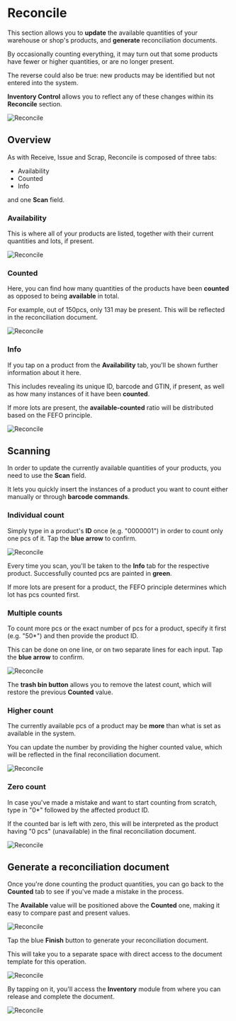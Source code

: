 # Reconcile

This section allows you to **update** the available quantities of your warehouse or shop's products, and **generate** reconciliation documents.

By occasionally counting everything, it may turn out that some products have fewer or higher quantities, or are no longer present.

The reverse could also be true: new products may be identified but not entered into the system.

**Inventory Control** allows you to reflect any of these changes within its **Reconcile** section.

![Reconcile](pictures/reconcile-section.png)

## Overview

As with Receive, Issue and Scrap, Reconcile is composed of three tabs:

* Availability
* Counted
* Info

and one **Scan** field.

### Availability

This is where all of your products are listed, together with their current quantities and lots, if present.

![Reconcile](pictures/availability_reconcile.png)

### Counted

Here, you can find how many quantities of the products have been **counted** as opposed to being **available** in total.

For example, out of 150pcs, only 131 may be present. This will be reflected in the reconciliation document.

![Reconcile](pictures/counted_reconcile.png)

### Info

If you tap on a product from the **Availability** tab, you'll be shown further information about it here. 

This includes revealing its unique ID, barcode and GTIN, if present, as well as how many instances of it have been **counted**.

If more lots are present, the **available-counted** ratio will be distributed based on the FEFO principle.

![Reconcile](pictures/info_reconcile.png)

## Scanning

In order to update the currently available quantities of your products, you need to use the **Scan** field.

It lets you quickly insert the instances of a product you want to count either manually or through **barcode commands**.

### Individual count

Simply type in a product's **ID** once (e.g. "0000001") in order to count only one pcs of it. Tap the **blue arrow** to confirm.

![Reconcile](pictures/count_one_reconcile.png)

Every time you scan, you'll be taken to the **Info** tab for the respective product. Successfully counted pcs are painted in **green**.

If more lots are present for a product, the FEFO principle determines which lot has pcs counted first.

### Multiple counts

To count more pcs or the exact number of pcs for a product, specify it first (e.g. "50*") and then provide the product ID. 

This can be done on one line, or on two separate lines for each input. Tap the **blue arrow** to confirm.

![Reconcile](pictures/count_fifty_reconcile.png)

The **trash bin button** allows you to remove the latest count, which will restore the previous **Counted** value.

### Higher count

The currently available pcs of a product may be **more** than what is set as available in the system.

You can update the number by providing the higher counted value, which will be reflected in the final reconciliation document.

![Reconcile](pictures/count_higher_reconcile.png)

### Zero count

In case you've made a mistake and want to start counting from scratch, type in "0*" followed by the affected product ID.

If the counted bar is left with zero, this will be interpreted as the product having "0 pcs" (unavailable) in the final reconciliation document.

![Reconcile](pictures/count_zero_reconcile.png)

## Generate a reconciliation document

Once you're done counting the product quantities, you can go back to the **Counted** tab to see if you've made a mistake in the process.

The **Available** value will be positioned above the **Counted** one, making it easy to compare past and present values.

![Reconcile](pictures/info_reconciles_final.png)

Tap the blue **Finish** button to generate your reconciliation document.

This will take you to a separate space with direct access to the document template for this operation.

![Reconcile](pictures/reconcile_document.png)

By tapping on it, you'll access the **Inventory** module from where you can release and complete the document.

![Reconcile](pictures/reconciled_document.png)

